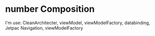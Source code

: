 # number Composition

I'm use: CleanArchitecter, viewModel, viewModelFactory, databinding, Jetpac Navigation, viewModelFactory

